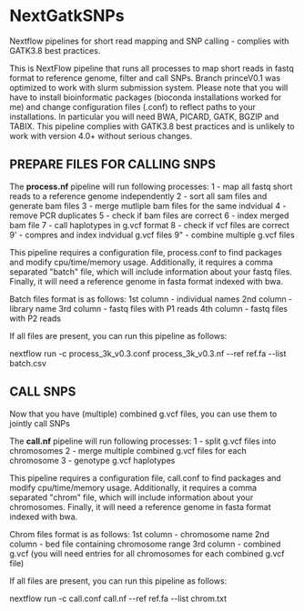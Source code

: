 # NextGatkSNPs
Nextflow pipelines for short read mapping and SNP calling - complies with GATK3.8 best practices. 

This is NextFlow pipeline that runs all processes to map short reads in fastq format to reference genome, 
filter and call SNPs. Branch princeV0.1 was optimized to work with slurm submission system. Please note 
that you will have to install bioinformatic packages (bioconda installations worked for me) and change 
configuration files (.conf) to reflect paths to your installations. In particular you will need BWA, 
PICARD, GATK, BGZIP and TABIX. This pipeline complies with GATK3.8 best practices and is unlikely to 
work with version 4.0+ without serious changes.

## PREPARE FILES FOR CALLING SNPS

The **process.nf** pipeline will run following processes:
  1 - map all fastq short reads to a reference genome independently
  2 - sort all sam files and generate bam files
  3 - merge mutliple bam files for the same indvidual
  4 - remove PCR duplicates
  5 - check if bam files are correct
  6 - index merged bam file
  7 - call haplotypes in g.vcf format
  8 - check if vcf files are correct
  9' - compres and index indvidual g.vcf files
  9" - combine multiple g.vcf files

This pipeline requires a configuration file, process.conf to find packages and modify cpu/time/memory usage. 
Additionally, it requires a comma separated "batch" file, which will include information about your fastq files. 
Finally, it will need a reference genome in fasta format indexed with bwa. 

Batch files format is as follows: 
  1st column - individual names
  2nd column - library name
  3rd column - fastq files with P1 reads
  4th column - fastq files with P2 reads

If all files are present, you can run this pipeline as follows:

nextflow run -c process_3k_v0.3.conf process_3k_v0.3.nf --ref ref.fa --list batch.csv

## CALL SNPS

Now that you have (multiple) combined g.vcf files, you can use them to jointly call SNPs

The **call.nf** pipeline will run following processes:
  1 - split g.vcf files into chromosomes
  2 - merge multiple combined g.vcf files for each chromosome
  3 - genotype g.vcf haplotypes

This pipeline requires a configuration file, call.conf to find packages and modify cpu/time/memory usage. Additionally, it requires a comma separated "chrom" file, which will include information about your chromosomes. Finally, it will need a reference genome in fasta format indexed with bwa.

Chrom files format is as follows: 
  1st column - chromosome name
  2nd column - bed file containing chromosome range
  3rd column - combined g.vcf 
(you will need entries for all chromosomes for each combined g.vcf file)

If all files are present, you can run this pipeline as follows:

nextflow run -c call.conf call.nf --ref ref.fa --list chrom.txt


